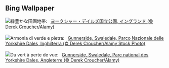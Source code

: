 ## Bing Wallpaper
![](https://www.bing.com/th?id=OHR.YorkshireDalesNP_JA-JP2753526222_UHD.jpg&w=1000)緑豊かな田園地帯:&nbsp;&ensp;[ヨークシャー・デイルズ国立公園, イングランド (© Derek Croucher/Alamy)](https://www.bing.com/th?id=OHR.YorkshireDalesNP_JA-JP2753526222_UHD.jpg)
<br><br/>
![](https://www.bing.com/th?id=OHR.YorkshireDalesNP_IT-IT9821537287_UHD.jpg&w=1000)Armonia di verde e pietra:&nbsp;&ensp;[Gunnerside, Swaledale, Parco Nazionale delle Yorkshire Dales, Inghilterra (© Derek Croucher/Alamy Stock Photo)](https://www.bing.com/th?id=OHR.YorkshireDalesNP_IT-IT9821537287_UHD.jpg)
<br><br/>
![](https://www.bing.com/th?id=OHR.YorkshireDalesNP_FR-FR1030266814_UHD.jpg&w=1000)Du vert à perte de vue:&nbsp;&ensp;[Gunnerside, Swaledale, Parc national des Yorkshire Dales, Angleterre (© Derek Croucher/Alamy)](https://www.bing.com/th?id=OHR.YorkshireDalesNP_FR-FR1030266814_UHD.jpg)
<br><br/>
